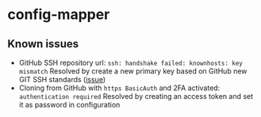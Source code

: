 # config-mapper

## Known issues

- GitHub SSH repository url: `ssh: handshake failed: knownhosts: key mismatch`
  Resolved by create a new primary key based on GitHub new GIT SSH standards ([issue](https://github.com/go-git/go-git/issues/411))
- Cloning from GitHub with `https BasicAuth` and 2FA activated: `authentication required`
  Resolved by creating an access token and set it as password in configuration
